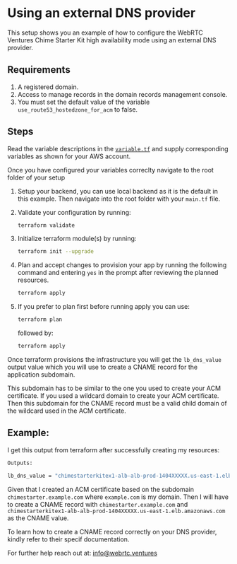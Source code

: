 # Using an external DNS provider
This setup shows you an example of how to configure the WebRTC Ventures Chime Starter Kit high availability mode using an external DNS provider.

## Requirements
1. A registered domain.
2. Access to manage records in the domain records management console.
3. You must set the default value of the variable `use_route53_hostedzone_for_acm` to false.

## Steps
Read the variable descriptions in the [`variable.tf`](./variables.tf) and supply corresponding variables as shown for your AWS account. 

Once you have configured your variables correclty navigate to the root folder of your setup
1. Setup your backend, you can use local backend as it is the default in this example. Then navigate into the root folder with your `main.tf` file.
2. Validate your configuration by running:
   ```bash
   terraform validate
   ```
3. Initialize terraform module(s) by running:
   ```bash
   terraform init --upgrade
   ```
4. Plan and accept changes to provision your app by running the following command and entering `yes` in the prompt after reviewing the planned resources.
   ```bash
   terraform apply
   ```

5. If you prefer to plan first before running apply you can use:
   ```bash
   terraform plan
   ```

   followed by:

   ```bash
   terraform apply
   ```
Once terraform provisions the infrastructure you will get the `lb_dns_value` output value which you will use to create a CNAME record for the application subdomain.

This subdomain has to be similar to the one you used to create your ACM certificate. If you used a wildcard domain to create your ACM certificate. Then this subdomain for the CNAME record must be a valid child domain of the wildcard used in the ACM certificate.

## Example:

I get this output from terraform after successfully creating my resources:
```bash
Outputs:

lb_dns_value = "chimestarterkitex1-alb-alb-prod-1404XXXXX.us-east-1.elb.amazonaws.com"
```
Given that I created an ACM certificate based on the subdomain `chimestarter.example.com` where `example.com` is my domain. Then I will have to create a CNAME record with `chimestarter.example.com` and `chimestarterkitex1-alb-alb-prod-1404XXXXX.us-east-1.elb.amazonaws.com` as the CNAME value.

To learn how to create a CNAME record correctly on your DNS provider, kindly refer to their specif documentation.

For further help reach out at: [info@webrtc.ventures](mailto:info@webrtc.ventures)